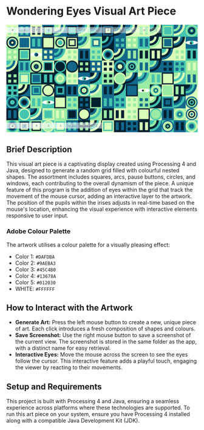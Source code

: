 # Wondering Eyes Visual Art Piece

![Wandering Eyes](wanderingeyes.png)

## Brief Description
This visual art piece is a captivating display created using Processing 4 and Java, designed to generate a random grid filled with colourful nested shapes. The assortment includes squares, arcs, pause buttons, circles, and windows, each contributing to the overall dynamism of the piece. A unique feature of this program is the addition of eyes within the grid that track the movement of the mouse cursor, adding an interactive layer to the artwork. The position of the pupils within the irises adjusts in real-time based on the mouse's location, enhancing the visual experience with interactive elements responsive to user input.

### Adobe Colour Palette
The artwork utilises a colour palette for a visually pleasing effect:
- Color 1: `#DAFDBA`
- Color 2: `#9AEBA3`
- Color 3: `#45C4B0`
- Color 4: `#13678A`
- Color 5: `#012030`
- WHITE: `#FFFFFF`

## How to Interact with the Artwork
- **Generate Art:** Press the left mouse button to create a new, unique piece of art. Each click introduces a fresh composition of shapes and colours.
- **Save Screenshot:** Use the right mouse button to save a screenshot of the current view. The screenshot is stored in the same folder as the app, with a distinct name for easy retrieval.
- **Interactive Eyes:** Move the mouse across the screen to see the eyes follow the cursor. This interactive feature adds a playful touch, engaging the viewer by reacting to their movements.

## Setup and Requirements
This project is built with Processing 4 and Java, ensuring a seamless experience across platforms where these technologies are supported. To run this art piece on your system, ensure you have Processing 4 installed along with a compatible Java Development Kit (JDK).